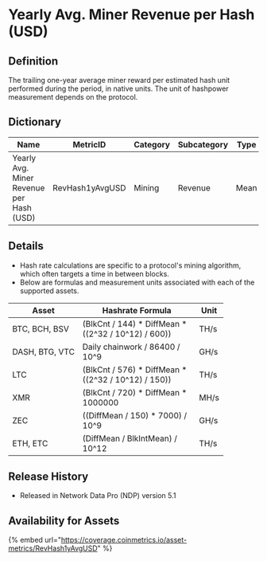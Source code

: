 # Yearly Avg. Miner Revenue per Hash (USD)

## Definition

The trailing one-year average miner reward per estimated hash unit performed during the period, in native units. The unit of hashpower measurement depends on the protocol.

## Dictionary

| Name                                     | MetricID        | Category | Subcategory | Type | Unit | Interval |
| ---------------------------------------- | --------------- | -------- | ----------- | ---- | ---- | -------- |
| Yearly Avg. Miner Revenue per Hash (USD) | RevHash1yAvgUSD | Mining   | Revenue     | Mean | USD  | 1 day    |

## Details

* Hash rate calculations are specific to a protocol's mining algorithm, which often targets a time in between blocks.
* Below are formulas and measurement units associated with each of the supported assets.

<table><thead><tr><th>Asset</th><th width="218.7027804410355">Hashrate Formula</th><th>Unit</th></tr></thead><tbody><tr><td>BTC, BCH, BSV</td><td>(BlkCnt / 144) * DiffMean * ((2^32 / 10^12) / 600))</td><td>TH/s</td></tr><tr><td>DASH, BTG, VTC</td><td>Daily chainwork / 86400 / 10^9</td><td>GH/s</td></tr><tr><td>LTC</td><td>(BlkCnt / 576) * DiffMean * ((2^32 / 10^12) / 150))</td><td>TH/s</td></tr><tr><td>XMR</td><td>(BlkCnt / 720) * DiffMean * 1000000</td><td>MH/s</td></tr><tr><td>ZEC</td><td>((DiffMean / 150) * 7000) / 10^9</td><td>GH/s</td></tr><tr><td>ETH, ETC</td><td>(DiffMean / BlkIntMean) / 10^12</td><td>TH/s</td></tr></tbody></table>

## Release History

* Released in Network Data Pro (NDP) version 5.1&#x20;

## Availability for Assets

{% embed url="https://coverage.coinmetrics.io/asset-metrics/RevHash1yAvgUSD" %}
